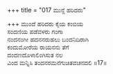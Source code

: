 +++
title = "017 ಮುನ್ದೆ ಹರಿದರು"

+++
ಮುಂದೆ ಹರಿದರು ಕೈಯ ಕಂಬಿಯ  
ಸಂದಣಿಯ ಪಡೆವಳರು ಗಂಗಾ  
ನಂದನಂಗೀ ಹದನನರುಹಲು ಬಂದನಿದಿರಾಗಿ  
ಕಂದುಮೋರೆಯ ರಾಯನನು ತೆಗೆ  
ದಂದಣದೊಳಾಲಿಂಗಿಸುತ ನಲ  
ವಿಂದ ಮನ್ನಿಸಿ ತಂದನರಮನೆಗುಚಿತವಚನದಲಿ     ॥17॥